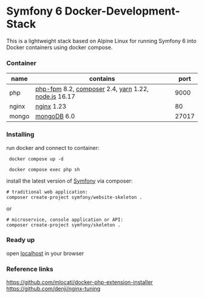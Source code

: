 # Symfony 6 Docker-Development-Stack
This is a lightweight stack based on Alpine Linux for running Symfony 6 into Docker containers using docker compose. 

### Container
| name          | contains                                                                                                                                                                  | port       |
|---------------|---------------------------------------------------------------------------------------------------------------------------------------------------------------------------|------------|
| php           | [php-fpm](https://hub.docker.com/_/php) 8.2, [composer](https://getcomposer.org/) 2.4, [yarn](https://yarnpkg.com/lang/en/) 1.22, [node.js](https://nodejs.org/en/) 16.17 | 9000       |
| nginx         | [nginx](https://hub.docker.com/_/nginx) 1.23                                                                                                                              | 80         |
| mongo         | [mongoDB](https://hub.docker.com/_/mongo) 6.0                                                                                                                             | 27017      |

### Installing
run docker and connect to container:
```
 docker compose up -d
```
```
 docker compose exec php sh
```

install the latest version of [Symfony](http://symfony.com/doc/current/setup.html) via composer:
```
# traditional web application: 
composer create-project symfony/website-skeleton .
```
or 
```
# microservice, console application or API:
composer create-project symfony/skeleton .
```

### Ready up
open [localhost](http://localhost/) in your browser

### Reference links
https://github.com/mlocati/docker-php-extension-installer \
https://github.com/denji/nginx-tuning
